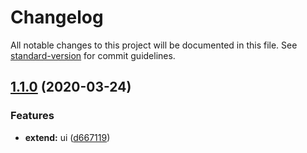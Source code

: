 # Changelog

All notable changes to this project will be documented in this file. See [standard-version](https://github.com/conventional-changelog/standard-version) for commit guidelines.

## [1.1.0](https://github.com/fiction-com/factor/compare/v1.5.7...v1.1.0) (2020-03-24)


### Features

* **extend:** ui ([d667119](https://github.com/fiction-com/factor/commit/d6671195dd5139882e7645ba173b4aeee2481c03))
